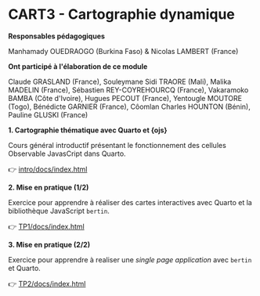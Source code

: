 # CART3 - Cartographie dynamique

**Responsables pédagogiques**

Manhamady OUEDRAOGO (Burkina Faso) & Nicolas LAMBERT (France)

**Ont participé à l'élaboration de ce module**

Claude GRASLAND (France), Souleymane Sidi TRAORE (Mali), Malika MADELIN (France), Sébastien REY-COYREHOURCQ (France), Vakaramoko BAMBA (Côte d'Ivoire), Hugues PECOUT (France), Yentougle MOUTORE (Togo), Bénédicte GARNIER (France), Côomlan Charles HOUNTON (Bénin), Pauline GLUSKI (France)

**1. Cartographie thématique avec Quarto et {ojs}**

Cours général introductif présentant le fonctionnement des cellules Observable JavasCript dans Quarto.

👉 [intro/docs/index.html](https://ee-cist.github.io/CART3_cartodyn/intro/docs/index.html)

**2. Mise en pratique (1/2)**

Exercice pour apprendre à réaliser des cartes interactives avec Quarto et la bibliothèque JavaScript `bertin`. 

👉 [TP1/docs/index.html](https://ee-cist.github.io/CART3_cartodyn/TP1/docs/index.html)

**3. Mise en pratique (2/2)**

Exercice pour apprendre à realiser une *single page application* avec `bertin` et Quarto.

👉 [TP2/docs/index.html](https://ee-cist.github.io/CART3_cartodyn/TP2/docs/index.html)